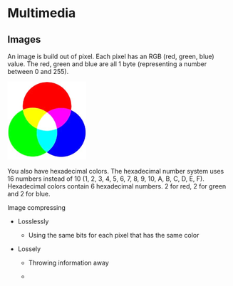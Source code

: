 # Multimedia

## Images

An image is build out of pixel. Each pixel has an RGB (red, green, blue) value. The red, green and blue are all 1 byte (representing a number between 0 and 255). 

<img title="" src="rgb.jpg" alt="rgb" width="176" data-align="center">

You also have hexadecimal colors. The hexadecimal number system uses 16 numbers instead of 10 (1, 2, 3, 4, 5, 6, 7, 8, 9, 10, A, B, C, D, E, F). Hexadecimal colors contain 6 hexadecimal numbers. 2 for red, 2 for green and 2 for blue.



Image compressing

- Losslessly
  
  - Using the same bits for each pixel that has the same color

- Lossely
  
  - Throwing information away
  
  - 
